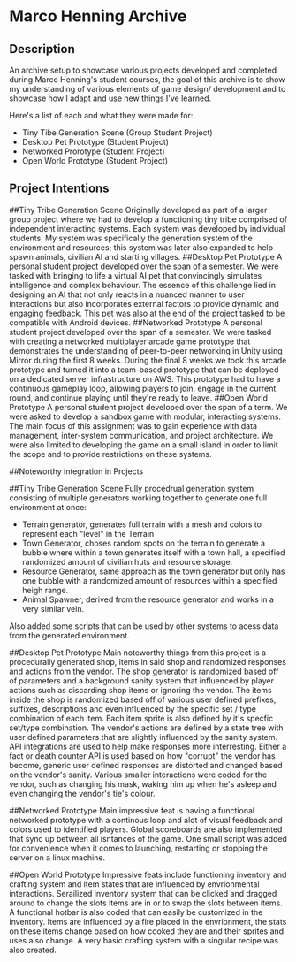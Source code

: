 # Marco Henning Archive

## Description
An archive setup to showcase various projects developed and completed during Marco Henning's student courses, the goal of this archive is to show my understanding of various elements of game design/ development and to showcase how I adapt and use new things I've learned.

Here's a list of each and what they were made for:
- Tiny Tibe Generation Scene (Group Student Project)
- Desktop Pet Prototype (Student Project)
- Networked Prorotype (Student Project)
- Open World Prototype (Student Project)


## Project Intentions

##Tiny Tribe Generation Scene
Originally developed as part of a larger group project where we had to develop a functioning tiny tribe comprised of independent interacting systems. Each system was developed by individual students. My system was specifically the generation system of the environment and resources; this system was later also expanded to help spawn animals, civilian AI and starting villages.
##Desktop Pet Prototype
A personal student project developed over the span of a semester. We were tasked with bringing to life a virtual AI pet that convincingly simulates intelligence and complex behaviour. The essence of this challenge lied in designing an AI that not only reacts in a nuanced manner to user interactions but also incorporates external factors to provide dynamic and engaging feedback. This pet was also at the end of the project tasked to be compatible with Android devices.
##Networked Prototype
A personal student project developed over the span of a semester. We were tasked with creating a networked multiplayer arcade game prototype that demonstrates the understanding of peer-to-peer networking in Unity using Mirror during the first 8 weeks. During the final 8 weeks we took this arcade prototype and turned it into a team-based prototype that can be deployed on a dedicated server infrastructure on AWS. This prototype had to have a continuous gameplay loop, allowing players to join, engage in the current round, and continue playing until they're ready to leave.
##Open World Prototype
A personal student project developed over the span of a term. We were asked to develop a sandbox game with modular, interacting systems. The main focus of this assignment was to gain experience with data management, inter-system communication, and project architecture. We were also limited to developing the game on a small island in order to limit the scope and to provide restrictions on these systems.

##Noteworthy integration in Projects

##Tiny Tribe Generation Scene
Fully procedrual generation system consisting of multiple generators working together to generate one full environment at once:
- Terrain generator, generates full terrain with a mesh and colors to represent each "level" in the Terrain
- Town Generator, choses random spots on the terrain to generate a bubble where within a town generates itself with a town hall, a specified randomized amount of civilian huts and resource storage.
- Resource Generator, same approach as the town generator but only has one bubble with a randomized amount of resources within a specified heigh range.
- Animal Spawner, derived from the resource generator and works in a very similar vein.

Also added some scripts that can be used by other systems to acess data from the generated environment.

##Desktop Pet Prototype
Main noteworthy things from this project is a procedurally generated shop, items in said shop and randomized responses and actions from the vendor.
The shop generator is randomized based off of parameters and a background sanity system that influenced by player actions such as discarding shop items or ignoring the vendor.
The items inside the shop is randomized based off of various user defined prefixes, suffixes, descriptions and even influenced by the specific set / type combination of each item. Each item sprite is also defined by it's specfic set/type combination.
The vendor's actions are defined by a state tree with user defined parameters that are slightly influenced by the sanity system. API integrations are used to help make responses more interresting. Either a fact or death counter API is used based on how "corrupt" the vendor has become, generic user defined responses are distorted and changed based on the vendor's sanity.
Various smaller interactions were coded for the vendor, such as changing his mask, waking him up when he's asleep and even changing the vendor's tie's colour.

##Networked Prototype
Main impressive feat is having a functional networked prototype with a continous loop and alot of visual feedback and colors used to identified players. Global scoreboards are also implemented that sync up between all isntances of the game. One small script was added for convenience when it comes to launching, restarting or stopping the server on a linux machine.

##Open World Prototype
Impressive feats include functioning inventory and crafting system and item states that are influenced by envrionmental interactions.
Serailized inventory system that can be clicked and dragged around to change the slots items are in or to swap the slots between items. A functional hotbar is also coded that can easily be customized in the inventory.
Items are influenced by a fire placed in the envrionment, the stats on these items change based on how cooked they are and their sprites and uses also change.
A very basic crafting system with a singular recipe was also created.